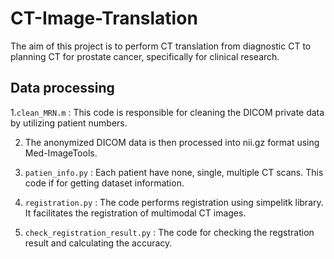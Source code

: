 # CT-Image-Translation
The aim of this project is to perform CT translation from diagnostic CT to planning CT for prostate cancer, specifically for clinical research.

## Data processing

  1.`clean_MRN.m` : This code is responsible for cleaning the DICOM private data by utilizing patient numbers.
  
  2. The anonymized DICOM data is then processed into nii.gz format using Med-ImageTools.
     
  3. `patien_info.py` : Each patient have none, single, multiple CT scans. This code if for getting dataset information.
  
  4. `registration.py` : The code performs registration using simpelitk library. It facilitates the registration of multimodal CT images.
  
  5. `check_registration_result.py` : The code for checking the regstration result and calculating the accuracy. 
